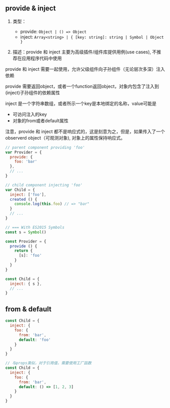 
## provide & inject
1. 类型：
    * provide: `Object | () => Object`
    * inject: `Array<string> | { [key: string]: string | Symbol | Object }`

2. 描述：provide 和 inject 主要为高级插件/组件库提供用例(use cases), 不推荐在应用程序代码中使用


provide 和 inject 需要一起使用，允许父级组件向子孙组件（无论层次多深）注入依赖

provide 需要返回object，或者一个function返回object，对象内包含了注入到(inject)子孙组件的依赖属性

inject 是一个字符串数组，或者所示一个key是本地绑定的名称，value可能是
* 可访问注入的key
* 对象的from或者default属性


注意，provide 和 inject 都不是响应式的，这是刻意为之，但是，如果传入了一个observerd object（可观测对象), 对象上的属性保持响应式。

```js
// parent component providing 'foo'
var Provider = {
  provide: {
    foo: 'bar'
  },
  // ...
}

// child component injecting 'foo'
var Child = {
  inject: ['foo'],
  created () {
    console.log(this.foo) // => "bar"
  }
  // ...
}

// === With ES2015 Symbols
const s = Symbol()

const Provider = {
  provide () {
    return {
      [s]: 'foo'
    }
  }
}

const Child = {
  inject: { s },
  // ...
}
```

## from & default
```js
const Child = {
  inject: {
    foo: {
      from: 'bar',
      default: 'foo'
    }
  }
}

// 与props类似，对于引用值，需要使用工厂函数
const Child = {
  inject: {
    foo: {
      from: 'bar',
      default: () => [1, 2, 3]
    }
  }
}
```